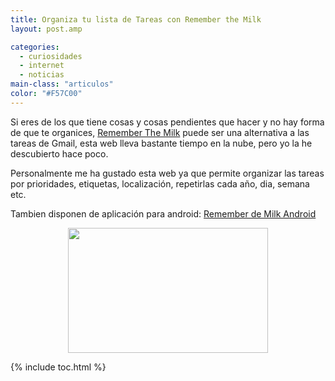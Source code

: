 ```yaml
---
title: Organiza tu lista de Tareas con Remember the Milk
layout: post.amp

categories:
  - curiosidades
  - internet
  - noticias
main-class: "articulos"
color: "#F57C00"
---
```

<div class="iconews">
</div>

Si eres de los que tiene cosas y cosas pendientes que hacer y no hay forma de que te organices, [Remember The Milk][1] puede ser una alternativa a las tareas de Gmail, esta web lleva bastante tiempo en la nube, pero yo la he descubierto hace poco.  

<!--ad-->

Personalmente me ha gustado esta web ya que permite organizar las tareas por prioridades, etiquetas, localización, repetirlas cada año, dia, semana etc.

Tambien disponen de aplicación para android: [Remember de Milk Android][2]

<div class="separator" style="clear: both; text-align: center;">
  <a href="https://2.bp.blogspot.com/-8j9hDAVSaE4/TaQV05eYOzI/AAAAAAAAAas/7uOEbPjFXBw/s1600/Screenshot-1.png" imageanchor="1" style="margin-left:1em; margin-right:1em"><img border="0" height="200" width="320" src="https://2.bp.blogspot.com/-8j9hDAVSaE4/TaQV05eYOzI/AAAAAAAAAas/7uOEbPjFXBw/s320/Screenshot-1.png" /></a>
</div>



 [1]: https://www.rememberthemilk.com
 [2]: https://market.android.com/details?id=com.rememberthemilk.MobileRTM&feature=search_result

{% include toc.html %}
